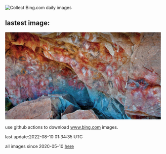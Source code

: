 ![Collect Bing.com daily images](https://github.com/counter2015/bing-daily-images/workflows/Collect%20Bing.com%20daily%20images/badge.svg)
## lastest image:
![](images/CuevaManos.jpg)

use github actions to download www.bing.com images.

last update:2022-08-10 01:34:35 UTC

all images since 2020-05-10 [here](https://github.com/counter2015/bing-daily-images/tree/master/images) 
